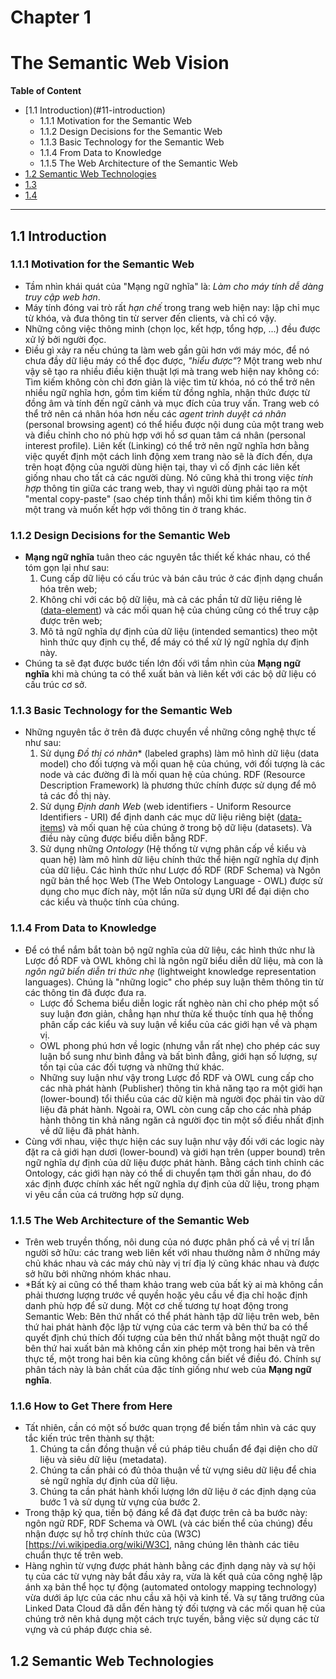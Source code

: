 # **Chapter 1**
# **The Semantic Web Vision**

**Table of Content**
- [1.1 Introduction)(#11-introduction)
	- 1.1.1 Motivation for the Semantic Web
	- 1.1.2 Design Decisions for the Semantic Web
	- 1.1.3 Basic Technology for the Semantic Web
	- 1.1.4 From Data to Knowledge
	- 1.1.5 The Web Architecture of the Semantic Web
- [1.2 Semantic Web Technologies](#12-semantic-web-technologies)
- [1.3 ]()
- [1.4 ]()
---

## **1.1 Introduction**
### **1.1.1 Motivation for the Semantic Web**
- Tầm nhìn khái quát của "Mạng ngữ nghĩa" là: *Làm cho máy tính dễ dàng truy cập web hơn*.  
- Máy tính đóng vai trò rất *hạn chế* trong trang web hiện nay: lập chỉ mục từ khóa, và đưa thông tin từ server đến clients, và chỉ có vậy.  
- Những công việc thông minh (chọn lọc, kết hợp, tổng hợp, ...) đều được xử lý bởi người đọc.  
- Điều gì xảy ra nếu chúng ta làm web gần gũi hơn với máy móc, để nó chưa đầy dữ liệu máy có thể đọc được, *"hiểu được"*? 
Một trang web như vậy sẽ tạo ra nhiều điều kiện thuật lợi mà trang web hiện nay không có: Tìm kiếm không còn chỉ đơn giản là việc tìm từ 
khóa, nó có thể trở nên nhiều ngữ nghĩa hơn, gồm tìm kiếm từ đồng nghĩa, nhận thức được từ đồng âm và tính đến ngữ cảnh và mục đích 
của truy vấn. Trang web có thể trở nên cá nhân hóa hơn nếu các *agent trình duyệt cá nhân* (personal browsing agent) có thể hiểu được nội 
dung của một trang web và điều chỉnh cho nó phù hợp với hồ sơ quan tâm cá nhân (personal interest profile). Liên kết (Linking) có thể trở 
nên ngữ nghĩa hơn bằng việc quyết định một cách linh động xem trang nào sẽ là đích đến, dựa trên hoạt động của người dùng hiện tại, thay 
vì cố định các liên kết giống nhau cho tất cả các người dùng. Nó cũng khả thi trong việc *tính hợp* thông tin giữa các trang web, thay vì 
người dùng phải tạo ra một "mental copy-paste" (sao chép tinh thần) mỗi khi tìm kiếm thông tin ở một trang và muốn kết hợp với thông tin 
ở trang khác.  

### **1.1.2 Design Decisions for the Semantic Web**
- **Mạng ngữ nghĩa** tuân theo các nguyên tắc thiết kế khác nhau, có thể tóm gọn lại như sau:  
	1. Cung cấp dữ liệu có cấu trúc và bán câu trúc ở các định dạng chuẩn hóa trên web;  
	2. Không chỉ với các bộ dữ liệu, mà cả các phần tử dữ liệu riêng lẻ ([data-element](https://en.wikipedia.org/wiki/Data_element)) 
và các mối quan hệ của chúng cũng có thể truy cập được trên web;  
	3. Mô tả ngữ nghĩa dự định của dữ liệu (intended semantics) theo một hình thức quy định cụ thể, để máy có thể xử lý ngữ nghĩa 
dự định này.  
- Chúng ta sẽ đạt được bước tiến lớn đối với tầm nhìn của **Mạng ngữ nghĩa** khi mà chúng ta có thể xuất bản và liên kết với các bộ dữ 
liệu có cấu trúc cơ sở.  

### **1.1.3 Basic Technology for the Semantic Web**
- Những nguyên tắc ở trên đã được chuyển về những công nghệ thực tế như sau:
	1. Sử dụng *Đồ thị có nhãn** (labeled graphs) làm mô hình dữ liệu (data model) cho đối tượng và mối quan hệ của chúng, với đối 
tượng là các node và các đường đi là mối quan hệ của chúng. RDF (Resource Description Framework) là phương thức chính được sử dụng để 
mô tả các đồ thị này.  
	2. Sử dụng *Định danh Web* (web identifiers - Uniform Resource Identifiers - URI) để định danh các mục dữ liệu riêng biệt ([data-items](https://www.pcmag.com/encyclopedia/term/data-item)) 
và mối quan hệ của chúng ở trong bộ dữ liệu (datasets). Và điều này cũng được biểu diễn bằng RDF.  
	3. Sử dụng những *Ontology* (Hệ thống từ vựng phân cấp về kiểu và quan hệ) làm mô hình dữ liệu chính thức thể hiện ngữ nghĩa dự định 
của dữ liệu. Các hình thức như Lược đồ RDF (RDF Schema) và Ngôn ngữ bản thể học Web (The Web Ontology Language - OWL) được sử dụng cho mục đích 
này, một lần nữa sử dụng URI để đại diện cho các kiểu và thuộc tính của chúng.  

### **1.1.4 From Data to Knowledge**
- Để có thể nắm bắt toàn bộ ngữ nghĩa của dữ liệu, các hình thức như là Lược đồ RDF và OWL không chỉ là ngôn ngữ biểu diễn dữ liệu, mà con là *ngôn 
ngữ biển diễn tri thức nhẹ* (lightweight knowledge representation languages). Chúng là "những logic" cho phép suy luận thêm thông tin từ các thông 
tin đã được đưa ra.  
	- Lược đồ Schema biểu diễn logic rất nghèo nàn chỉ cho phép một số suy luận đơn giản, chẳng hạn như thừa kế thuộc tính qua hệ thống phân cấp các kiểu 
và suy luận về kiểu của các giới hạn về và phạm vị.  
	- OWL phong phú hơn về logic (nhưng vẫn rất nhẹ) cho phép các suy luận bổ sung như bình đẳng và bất bình đẳng, giới hạn số lượng, sự tồn tại của các 
đối tượng và những thứ khác.  
	- Những suy luận như vậy trong Lược đồ RDF và OWL cung cấp cho các nhà phát hành (Publisher) thông tin khả năng tạo ra một giới hạn (lower-bound) tổi 
thiểu của các dữ kiện mà người đọc phải tin vào dữ liệu đã phát hành. Ngoài ra, OWL còn cung cấp cho các nhà pháp hành thông tin khả năng ngăn cả người đọc 
tin một số điều nhất định về dữ liệu đã phát hành.  
- Cùng với nhau, việc thực hiện các suy luận như vậy đối với các logic này đặt ra cả giới hạn dươi (lower-bound) và giới hạn trên (upper bound) trên ngữ nghĩa 
dự định của dữ liệu được phát hành. Bằng cách tinh chỉnh các Ontology, các giới hạn này có thể di chuyển tạm thời gần nhau, do đó xác định được chính xác hết 
ngữ nghĩa dự định của dữ liệu, trong phạm vi yêu cần của cá trường hợp sử dụng.  

### **1.1.5 The Web Architecture of the Semantic Web** 
- Trên web truyền thống, nôi dung của nó được phân phố cả về vị trí lẫn người sở hữu: các trang web liên kết với nhau thường nằm ở những máy chủ khác nhau và các 
máy chủ này vị trí địa lý cũng khác nhau và được sở hữu bởi những nhóm khác nhau.  
- *Bất kỳ ai cũng có thể tham khảo trang web của bất kỳ ai mà không cần phải thương lượng trước về quyền hoặc yêu cầu về địa chỉ hoặc định danh phù hợp để sử dung. 
Một cơ chế tương tự hoạt động trong Semantic Web: Bên thứ nhất có thể phát hành tập dữ liệu trên web, bên thứ hai phát hành độc lập từ vựng của các term và bên 
thứ ba có thể quyết định chú thích đối tượng của bên thứ nhất bằng một thuật ngữ do bên thứ hai xuất bản mà không cần xin phép một trong hai bên và trên thực tế, 
một trong hai bên kia cũng không cần biết về điều đó. Chính sự phân tách này là bản chất của đặc tính giống như web của **Mạng ngữ nghĩa**.  

### **1.1.6 How to Get There from Here**
- Tất nhiên, cần có một số bước quan trọng để biến tầm nhìn và các quy tắc kiến trúc trên thành sự thật:  
	1. Chúng ta cần đồng thuận về cú pháp tiêu chuẩn để đại diện cho dữ liệu và siêu dữ liệu (metadata).  
	2. Chúng ta cần phải có đủ thỏa thuận về từ vựng siêu dữ liệu để chia sẻ ngữ nghĩa dự định của dữ liệu.  
	3. Chúng ta cần phát hành khối lượng lớn dữ liệu ở các định dạng của bước 1 và sử dụng từ vựng của bước 2.  
- Trong thập kỷ qua, tiến bộ đáng kể đã đạt được trên cả ba bước này: ngôn ngữ RDF, RDF Schema và OWL (và các biến thể của chúng) đều nhận được sự hỗ trợ chính thức 
của (W3C)[https://vi.wikipedia.org/wiki/W3C], nâng chúng lên thành các tiêu chuẩn thực tế trên web.  
- Hàng nghìn từ vựng được phát hành bằng các định dạng này và sự hội tụ của các từ vựng này bắt đầu xảy ra, vừa là kết quả của công nghệ lập ánh xạ bản thể học tự động (automated ontology mapping technology) 
vừa dưới áp lực của các nhu cầu xã hội và kinh tế. Và sự tăng trưởng của Linked Data Cloud đã dẫn đến hàng tỷ đối tượng và các mối quan hệ của chúng trở nên khả dụng một cách trực tuyến, bằng việc sử dụng các từ vựng và cú pháp được chia sẻ.  

## **1.2 Semantic Web Technologies**
